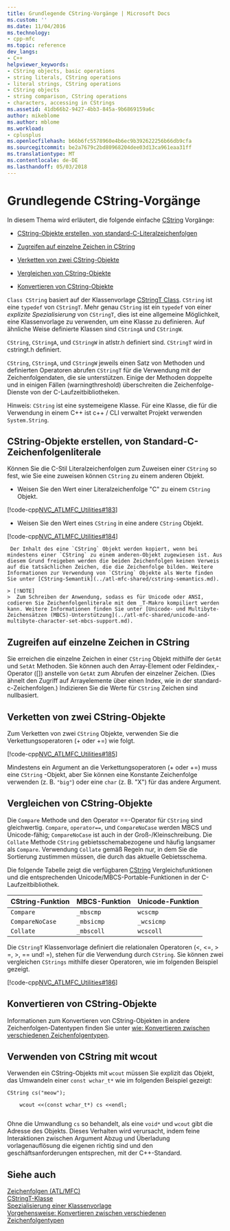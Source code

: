 ```yaml
---
title: Grundlegende CString-Vorgänge | Microsoft Docs
ms.custom: ''
ms.date: 11/04/2016
ms.technology:
- cpp-mfc
ms.topic: reference
dev_langs:
- C++
helpviewer_keywords:
- CString objects, basic operations
- string literals, CString operations
- literal strings, CString operations
- CString objects
- string comparison, CString operations
- characters, accessing in CStrings
ms.assetid: 41db66b2-9427-4bb3-845a-9b6869159a6c
author: mikeblome
ms.author: mblome
ms.workload:
- cplusplus
ms.openlocfilehash: b66b6fc5578960e4b6ec9b392622256b66db9cfa
ms.sourcegitcommit: be2a7679c2bd80968204dee03d13ca961eaa31ff
ms.translationtype: MT
ms.contentlocale: de-DE
ms.lasthandoff: 05/03/2018
---
```

# <a name="basic-cstring-operations"></a>Grundlegende CString-Vorgänge
In diesem Thema wird erläutert, die folgende einfache [CString](../atl-mfc-shared/reference/cstringt-class.md) Vorgänge:  
  
- [CString-Objekte erstellen, von standard-C-Literalzeichenfolgen](#_core_creating_cstring_objects_from_standard_c_literal_strings)  
  
- [Zugreifen auf einzelne Zeichen in CString](#_core_accessing_individual_characters_in_a_cstring)  
  
- [Verketten von zwei CString-Objekte](#_core_concatenating_two_cstring_objects)  
  
- [Vergleichen von CString-Objekte](#_core_comparing_cstring_objects)  
  
- [Konvertieren von CString-Objekte](#_core_converting_cstring_objects)  
  
 `Class CString` basiert auf der Klassenvorlage [CStringT Class](../atl-mfc-shared/reference/cstringt-class.md). `CString` ist eine `typedef` von `CStringT`. Mehr genau `CString` ist ein `typedef` von einer *explizite Spezialisierung* von `CStringT`, dies ist eine allgemeine Möglichkeit, eine Klassenvorlage zu verwenden, um eine Klasse zu definieren. Auf ähnliche Weise definierte Klassen sind `CStringA` und `CStringW`.  
  
 `CString`, `CStringA`, und `CStringW` in atlstr.h definiert sind. `CStringT` wird in cstringt.h definiert.  
  
 `CString`, `CStringA`, und `CStringW` jeweils einen Satz von Methoden und definierten Operatoren abrufen `CStringT` für die Verwendung mit der Zeichenfolgendaten, die sie unterstützen. Einige der Methoden doppelte und in einigen Fällen (warningthreshold) überschreiten die Zeichenfolge-Dienste von der C-Laufzeitbibliotheken.  
  
 Hinweis: `CString` ist eine systemeigene Klasse. Für eine Klasse, die für die Verwendung in einem C++ ist c++ / CLI verwaltet Projekt verwenden `System.String`.  
  
##  <a name="_core_creating_cstring_objects_from_standard_c_literal_strings"></a> CString-Objekte erstellen, von Standard-C-Zeichenfolgenliterale  
 Können Sie die C-Stil Literalzeichenfolgen zum Zuweisen einer `CString` so fest, wie Sie eine zuweisen können `CString` zu einem anderen Objekt.  
  
-   Weisen Sie den Wert einer Literalzeichenfolge "C" zu einem `CString` Objekt.  
  
 [!code-cpp[NVC_ATLMFC_Utilities#183](../atl-mfc-shared/codesnippet/cpp/basic-cstring-operations_1.cpp)]  
  
-   Weisen Sie den Wert eines `CString` in eine andere `CString` Objekt.  
  
 [!code-cpp[NVC_ATLMFC_Utilities#184](../atl-mfc-shared/codesnippet/cpp/basic-cstring-operations_2.cpp)]  
  
     Der Inhalt des eine `CString` Objekt werden kopiert, wenn bei mindestens einer `CString` zu einem anderen-Objekt zugewiesen ist. Aus diesem Grund freigeben werden die beiden Zeichenfolgen keinen Verweis auf die tatsächlichen Zeichen, die die Zeichenfolge bilden. Weitere Informationen zur Verwendung von `CString` Objekte als Werte finden Sie unter [CString-Semantik](../atl-mfc-shared/cstring-semantics.md).  
  
    > [!NOTE]
    >  Zum Schreiben der Anwendung, sodass es für Unicode oder ANSI, codieren Sie Zeichenfolgenliterale mit dem _T-Makro kompiliert werden kann. Weitere Informationen finden Sie unter [Unicode- und Multibyte-Zeichensätzen (MBCS)-Unterstützung](../atl-mfc-shared/unicode-and-multibyte-character-set-mbcs-support.md).  
  
##  <a name="_core_accessing_individual_characters_in_a_cstring"></a> Zugreifen auf einzelne Zeichen in CString  
 Sie erreichen die einzelne Zeichen in einer `CString` Objekt mithilfe der `GetAt` und `SetAt` Methoden. Sie können auch den Array-Element oder Feldindex,-Operator ([]) anstelle von `GetAt` zum Abrufen der einzelner Zeichen. (Dies ähnelt den Zugriff auf Arrayelemente über einen Index, wie in der standard-c-Zeichenfolgen.) Indizieren Sie die Werte für `CString` Zeichen sind nullbasiert.  
  
##  <a name="_core_concatenating_two_cstring_objects"></a> Verketten von zwei CString-Objekte  
 Zum Verketten von zwei `CString` Objekte, verwenden Sie die Verkettungsoperatoren (+ oder +=) wie folgt.  
  
 [!code-cpp[NVC_ATLMFC_Utilities#185](../atl-mfc-shared/codesnippet/cpp/basic-cstring-operations_3.cpp)]  
  
 Mindestens ein Argument an die Verkettungsoperatoren (+ oder +=) muss eine `CString` -Objekt, aber Sie können eine Konstante Zeichenfolge verwenden (z. B. `"big"`) oder eine `char` (z. B. "X") für das andere Argument.  
  
##  <a name="_core_comparing_cstring_objects"></a> Vergleichen von CString-Objekte  
 Die `Compare` Methode und den Operator ==-Operator für `CString` sind gleichwertig. `Compare`, `operator==`, und `CompareNoCase` werden MBCS und Unicode-fähig; `CompareNoCase` ist auch in der Groß-/Kleinschreibung. Die `Collate` Methode `CString` gebietsschemabezogene und häufig langsamer als `Compare`. Verwendung `Collate` gemäß Regeln nur, in dem Sie die Sortierung zustimmen müssen, die durch das aktuelle Gebietsschema.  
  
 Die folgende Tabelle zeigt die verfügbaren [CString](../atl-mfc-shared/reference/cstringt-class.md) Vergleichsfunktionen und die entsprechenden Unicode/MBCS-Portable-Funktionen in der C-Laufzeitbibliothek.  
  
|CString-Funktion|MBCS-Funktion|Unicode-Funktion|  
|----------------------|-------------------|----------------------|  
|`Compare`|`_mbscmp`|`wcscmp`|  
|`CompareNoCase`|`_mbsicmp`|`_wcsicmp`|  
|`Collate`|`_mbscoll`|`wcscoll`|  
  
 Die `CStringT` Klassenvorlage definiert die relationalen Operatoren (<, \<=, > =, >, == und! =), stehen für die Verwendung durch `CString`. Sie können zwei vergleichen `CStrings` mithilfe dieser Operatoren, wie im folgenden Beispiel gezeigt.  
  
 [!code-cpp[NVC_ATLMFC_Utilities#186](../atl-mfc-shared/codesnippet/cpp/basic-cstring-operations_4.cpp)]  
  
##  <a name="_core_converting_cstring_objects"></a> Konvertieren von CString-Objekte  
 Informationen zum Konvertieren von CString-Objekten in andere Zeichenfolgen-Datentypen finden Sie unter [wie: Konvertieren zwischen verschiedenen Zeichenfolgentypen](../text/how-to-convert-between-various-string-types.md).  
  
## <a name="using-cstring-with-wcout"></a>Verwenden von CString mit wcout  
 Verwenden ein CString-Objekts mit `wcout` müssen Sie explizit das Objekt, das Umwandeln einer `const wchar_t*` wie im folgenden Beispiel gezeigt:  
  
```  
CString cs("meow");

    wcout <<(const wchar_t*) cs <<endl;  
 
```  
  
 Ohne die Umwandlung `cs` so behandelt, als eine `void*` und `wcout` gibt die Adresse des Objekts. Dieses Verhalten wird verursacht, indem feine Interaktionen zwischen Argument Abzug und Überladung vorlagenauflösung die eigenen richtig sind und den geschäftsanforderungen entsprechen, mit der C++-Standard.  
  
## <a name="see-also"></a>Siehe auch  
 [Zeichenfolgen (ATL/MFC)](../atl-mfc-shared/strings-atl-mfc.md)   
 [CStringT-Klasse](../atl-mfc-shared/reference/cstringt-class.md)   
 [Spezialisierung einer Klassenvorlage](../cpp/template-specialization-cpp.md)   
 [Vorgehensweise: Konvertieren zwischen verschiedenen Zeichenfolgentypen](../text/how-to-convert-between-various-string-types.md)

